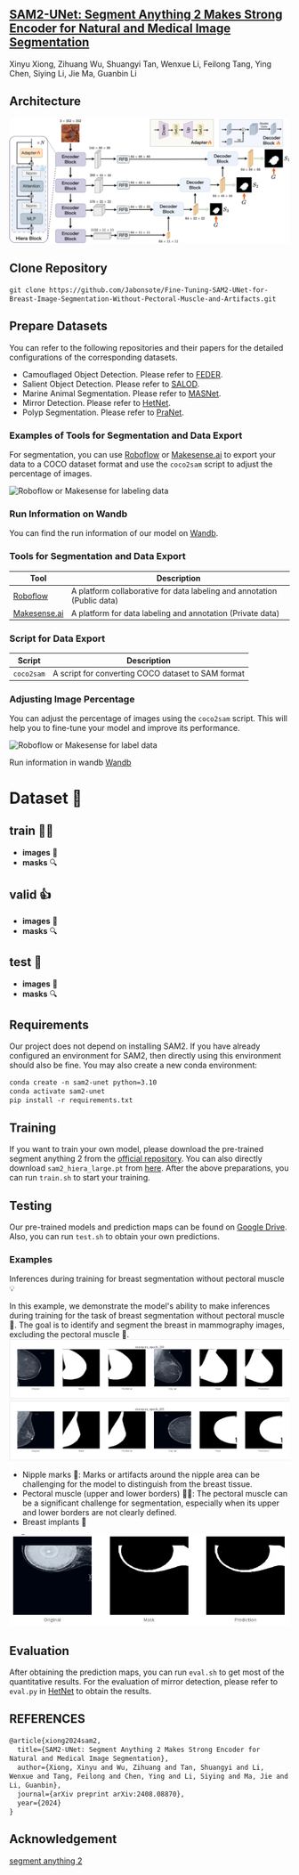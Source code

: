 ## [SAM2-UNet: Segment Anything 2 Makes Strong Encoder for Natural and Medical Image Segmentation](https://arxiv.org/abs/2408.08870)
Xinyu Xiong, Zihuang Wu, Shuangyi Tan, Wenxue Li, Feilong Tang, Ying Chen, Siying Li, Jie Ma, Guanbin Li

  ## Architecture
![framework](./sam2unet.jpg)

## Clone Repository
```shell
git clone https://github.com/Jabonsote/Fine-Tuning-SAM2-UNet-for-Breast-Image-Segmentation-Without-Pectoral-Muscle-and-Artifacts.git
```

## Prepare Datasets
You can refer to the following repositories and their papers for the detailed configurations of the corresponding datasets.
- Camouflaged Object Detection. Please refer to [FEDER](https://github.com/ChunmingHe/FEDER).
- Salient Object Detection. Please refer to [SALOD](https://github.com/moothes/SALOD).
- Marine Animal Segmentation. Please refer to [MASNet](https://github.com/zhenqifu/MASNet).
- Mirror Detection. Please refer to [HetNet](https://github.com/Catherine-R-He/HetNet).
- Polyp Segmentation. Please refer to [PraNet](https://github.com/DengPingFan/PraNet).

### Examples of Tools for Segmentation and Data Export

For segmentation, you can use [Roboflow](https://universe.roboflow.com/) or [Makesense.ai](https://www.makesense.ai/) to export your data to a COCO dataset format and use the `coco2sam` script to adjust the percentage of images.

![Roboflow or Makesense for labeling data](/img/ro.gif)

### Run Information on Wandb

You can find the run information of our model on [Wandb](https://wandb.ai/javier-ramirez-gonzalez/SAM2-UNet-training).


### Tools for Segmentation and Data Export

| Tool | Description |
| --- | --- |
| [Roboflow](https://universe.roboflow.com/) | A platform collaborative for data labeling and annotation (Public data)|
| [Makesense.ai](https://www.makesense.ai/) | A platform for data labeling and annotation (Private data) |

### Script for Data Export

| Script | Description |
| --- | --- |
| `coco2sam` | A script for converting COCO dataset to SAM format |

### Adjusting Image Percentage

You can adjust the percentage of images using the `coco2sam` script. This will help you to fine-tune your model and improve its performance.

![Roboflow or Makesense for label data](/img/ro.gif)


Run information in wandb [Wandb](https://wandb.ai/javier-ramirez-gonzalez/SAM2-UNet-training)


**Dataset** 📁
==========

**train** 🏋️‍♂️
--------

  * **images** 📸
  * **masks** 🔍
  
**valid** 👍
--------

  * **images** 📸
  * **masks** 🔍

**test** 🤔
--------

  * **images** 📸
  * **masks** 🔍


## Requirements
Our project does not depend on installing SAM2. If you have already configured an environment for SAM2, then directly using this environment should also be fine. You may also create a new conda environment:

```shell
conda create -n sam2-unet python=3.10
conda activate sam2-unet
pip install -r requirements.txt
```

## Training
If you want to train your own model, please download the pre-trained segment anything 2 from the [official repository](https://github.com/facebookresearch/segment-anything-2). You can also directly download `sam2_hiera_large.pt` from [here](https://dl.fbaipublicfiles.com/segment_anything_2/072824/sam2_hiera_large.pt). After the above preparations, you can run `train.sh` to start your training.

## Testing
Our pre-trained models and prediction maps can be found on [Google Drive](https://drive.google.com/drive/folders/1w2fK8kLhtEmMWZ6G6w9_J17xwgfm3lev?usp=drive_link). Also, you can run `test.sh` to obtain your own predictions.

### Examples
Inferences during training for breast segmentation without pectoral muscle 💡

In this example, we demonstrate the model's ability to make inferences during training for the task of breast segmentation without pectoral muscle 🤖. The goal is to identify and segment the breast in mammography images, excluding the pectoral muscle 📸.
![Inferences during training](/img/inferences.png)


- Nipple marks 🤯: Marks or artifacts around the nipple area can be challenging for the model to distinguish from the breast tissue.
- Pectoral muscle (upper and lower borders) 🏋️‍♂️: The pectoral muscle can be a significant challenge for segmentation, especially when its upper and lower borders are not clearly defined.
- Breast implants 🌸

![Inferences during training](/img/inference1.png)


## Evaluation
After obtaining the prediction maps, you can run `eval.sh` to get most of the quantitative results. For the evaluation of mirror detection, please refer to `eval.py` in [HetNet](https://github.com/Catherine-R-He/HetNet) to obtain the results.

## REFERENCES

```
@article{xiong2024sam2,
  title={SAM2-UNet: Segment Anything 2 Makes Strong Encoder for Natural and Medical Image Segmentation},
  author={Xiong, Xinyu and Wu, Zihuang and Tan, Shuangyi and Li, Wenxue and Tang, Feilong and Chen, Ying and Li, Siying and Ma, Jie and Li, Guanbin},
  journal={arXiv preprint arXiv:2408.08870},
  year={2024}
}
```

## Acknowledgement
[segment anything 2](https://github.com/facebookresearch/segment-anything-2)
